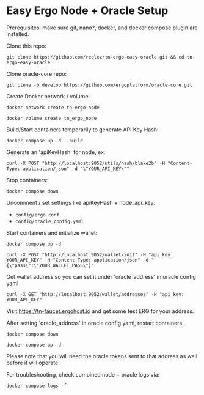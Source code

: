 # Easy Ergo Node + Oracle Setup

Prerequisites: make sure git, nano?, docker, and docker compose plugin are installed.

Clone this repo:

```console
git clone https://github.com/reqlez/tn-ergo-easy-oracle.git && cd tn-ergo-easy-oracle
```

Clone oracle-core repo:

```console
git clone -b develop https://github.com/ergoplatform/oracle-core.git
```

Create Docker network / volume:

```console
docker network create tn-ergo-node
```

```console
docker volume create tn_ergo_node
```

Build/Start containers temporarily to generate API Key Hash:

```console
docker compose up -d --build
```

Generate an 'apiKeyHash' for node, ex:

```console
curl -X POST "http://localhost:9052/utils/hash/blake2b" -H "Content-Type: application/json" -d "\"YOUR_API_KEY\""
```

Stop containers:

```console
docker compose down
```

Uncomment / set settings like apiKeyHash + node_api_key:

- `config/ergo.conf`
- `config/oracle_config.yaml`

Start containers and initialize wallet:

```console
docker compose up -d
```

```console
curl -X POST "http://localhost:9052/wallet/init" -H "api_key: YOUR_API_KEY" -H "Content-Type: application/json" -d "{\"pass\":\"YOUR_WALLET_PASS\"}"
```

Get wallet address so you can set it under 'oracle_address' in oracle config yaml

```console
curl -X GET "http://localhost:9052/wallet/addresses" -H "api_key: YOUR_API_KEY"
```

Visit https://tn-faucet.ergohost.io and get some test ERG for your address.

After setting 'oracle_address' in oracle config yaml, restart containers.

```console
docker compose down
```
```console
docker compose up -d
```

Please note that you will need the oracle tokens sent to that address as well before it will operate.

For troubleshooting, check combined node + oracle logs via:

```console
docker compose logs -f
```
